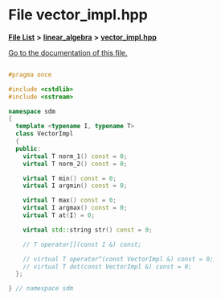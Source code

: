
# File vector\_impl.hpp

[**File List**](files.md) **>** [**linear\_algebra**](dir_f6794c324212297d566732725cbf26ea.md) **>** [**vector\_impl.hpp**](vector__impl_8hpp.md)

[Go to the documentation of this file.](vector__impl_8hpp.md) 


````cpp

#pragma once

#include <cstdlib>
#include <sstream>

namespace sdm
{
  template <typename I, typename T>
  class VectorImpl
  {
  public:
    virtual T norm_1() const = 0;
    virtual T norm_2() const = 0;

    virtual T min() const = 0;
    virtual I argmin() const = 0;

    virtual T max() const = 0;
    virtual I argmax() const = 0;
    virtual T at(I) = 0;

    virtual std::string str() const = 0;

    // T operator[](const I &) const;

    // virtual T operator^(const VectorImpl &) const = 0;
    // virtual T dot(const VectorImpl &) const = 0;
  };

} // namespace sdm
````

